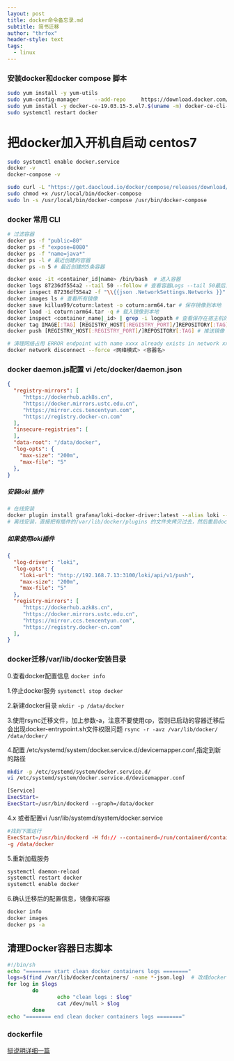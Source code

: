 ```yaml
---
layout: post
title: docker命令备忘录.md
subtitle: 简书迁移
author: "thrfox"
header-style: text
tags:
  - linux
---
```

### 安装docker和docker compose 脚本
~~~sh
sudo yum install -y yum-utils
sudo yum-config-manager     --add-repo     https://download.docker.com/linux/centos/docker-ce.repo
sudo yum install -y docker-ce-19.03.15-3.el7.$(uname -m) docker-ce-cli-19.03.15-3.el7.$(uname -m) containerd.io
sudo systemctl restart docker
~~~
# 把docker加入开机自启动 centos7
~~~sh
sudo systemctl enable docker.service
docker -v
docker-compose -v

sudo curl -L "https://get.daocloud.io/docker/compose/releases/download/1.27.4/docker-compose-$(uname -s)-$(uname -m)" -o /usr/local/bin/docker-compose
sudo chmod +x /usr/local/bin/docker-compose
sudo ln -s /usr/local/bin/docker-compose /usr/bin/docker-compose
~~~

### docker 常用 CLI
~~~sh 
# 过滤容器
docker ps -f "public=80"
docker ps -f "expose=8080"
docker ps -f "name=java*"
docker ps -l # 最近创建的容器
docker ps -n 5 # 最近创建的5条容器

docker exec -it <container_id|name> /bin/bash  # 进入容器
docker logs 87236df554a2 --tail 50 --follow # 查看容器Logs --tail 50最后五十行 ，--follow 跟随日志打印
docker inspect 87236df554a2 -f "\\{{json .NetworkSettings.Networks }}" # 查看容器所在网络
docker images ls # 查看所有镜像
docker save killua99/coturn:latest -o coturn:arm64.tar # 保存镜像到本地
docker load -i coturn:arm64.tar -q # 载入镜像到本地
docker inspect <container_name|_id> | grep -i logpath # 查看保存在宿主机的的容器logs
docker tag IMAGE[:TAG] [REGISTRY_HOST[:REGISTRY_PORT]/]REPOSITORY[:TAG] # 标记镜像到镜像库 
docker push [REGISTRY_HOST[:REGISTRY_PORT]/]REPOSITORY[:TAG] # 推送镜像

# 清理网络占用 ERROR endpoint with name xxxx already exists in network xxx-network
docker network disconnect --force <网络模式> <容器名>

~~~

### docker daemon.js配置 vi /etc/docker/daemon.json
~~~json
{
  "registry-mirrors": [
     "https://dockerhub.azk8s.cn",
     "https://docker.mirrors.ustc.edu.cn",
     "https://mirror.ccs.tencentyun.com",
     "https://registry.docker-cn.com"
  ],
  "insecure-registries": [
  ],
  "data-root": "/data/docker",
  "log-opts": {
    "max-size": "200m",
    "max-file": "5"
  },
}
~~~

##### 安装loki 插件
~~~sh
# 在线安装
docker plugin install grafana/loki-docker-driver:latest --alias loki --grant-all-permissions # 安装loki插件
# 离线安装，直接把有插件的/var/lib/docker/plugins 的文件夹拷贝过去，然后重启docker


~~~

##### 如果使用loki插件
~~~json
{
  "log-driver": "loki",
  "log-opts": {
    "loki-url": "http://192.168.7.13:3100/loki/api/v1/push",
    "max-size": "200m",
    "max-file": "5"
  },
  "registry-mirrors": [
     "https://dockerhub.azk8s.cn",
     "https://docker.mirrors.ustc.edu.cn",
     "https://mirror.ccs.tencentyun.com",
     "https://registry.docker-cn.com"
  ],
}
~~~

### docker迁移/var/lib/docker安装目录 
0.查看docker配置信息
`docker info`

1.停止docker服务
`systemctl stop docker`

2.新建docker目录
`mkdir -p /data/docker`

3.使用rsync迁移文件，加上参数-a，注意不要使用cp，否则已启动的容器迁移后会出现docker-entrypoint.sh文件权限问题
`rsync -r -avz /var/lib/docker/ /data/docker/`

4.配置 /etc/systemd/system/docker.service.d/devicemapper.conf,指定到新的路径

~~~sh
mkdir -p /etc/systemd/system/docker.service.d/
vi /etc/systemd/system/docker.service.d/devicemapper.conf

[Service]
ExecStart=
ExecStart=/usr/bin/dockerd --graph=/data/docker
~~~
4.x 或者配置vi /usr/lib/systemd/system/docker.service
~~~conf
#找到下面这行
ExecStart=/usr/bin/dockerd -H fd:// --containerd=/run/containerd/containerd.sock \
-g /data/docker
~~~
5.重新加载服务
~~~sh
systemctl daemon-reload
systemctl restart docker
systemctl enable docker
~~~
6.确认迁移后的配置信息，镜像和容器
~~~sh
docker info
docker images
docker ps -a
~~~

## 清理Docker容器日志脚本
~~~bash
#!/bin/sh 
echo "======== start clean docker containers logs ========"
logs=$(find /var/lib/docker/containers/ -name *-json.log)  # 改成docker info的容器位置
for log in $logs  
        do  
                echo "clean logs : $log"  
                cat /dev/null > $log  
        done  
echo "======== end clean docker containers logs ========"  
~~~
### dockerfile
[挺说明详细一篇](https://www.cnblogs.com/panwenbin-logs/p/8007348.html)
